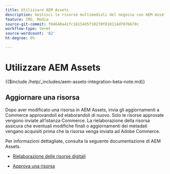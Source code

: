 ```yaml
---
title: Utilizzare AEM Assets
description: Gestisci le risorse multimediali del negozio con AEM Assets.
feature: CMS, Media
source-git-commit: f04648a41fc16154d5f10278f810114d707b670c
workflow-type: tm+mt
source-wordcount: '82'
ht-degree: 0%

---
```


# Utilizzare AEM Assets

{{$include /help/_includes/aem-assets-integration-beta-note.md}}

## Aggiornare una risorsa

Dopo aver modificato una risorsa in AEM Assets, invia gli aggiornamenti a Commerce approvandoli ed elaborandoli di nuovo. Solo le risorse approvate vengono inviate all’istanza Commerce. La rielaborazione della risorsa assicura che eventuali modifiche finali o aggiornamenti dei metadati vengano acquisiti prima che la risorsa venga inviata ad Adobe Commerce.

Per informazioni dettagliate, consulta la seguente documentazione di AEM Assets.

- [Rielaborazione delle risorse digitali](https://experienceleague.adobe.com/en/docs/experience-manager-cloud-service/content/assets/manage/reprocessing)

- [Approva una risorsa](https://experienceleague.adobe.com/en/docs/experience-manager-cloud-service/content/assets/dynamicmedia/dynamic-media-open-apis/approve-assets)

